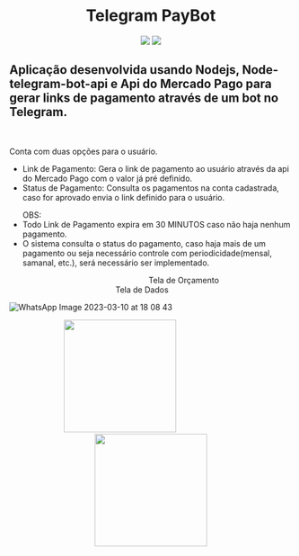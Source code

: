 <h1 align="center"> Telegram PayBot </h1>
<p align="center">
<img src="https://img.shields.io/badge/Expo-0.6.2-blue"/>
<img src="https://img.shields.io/badge/Status%3A-In%20Progress-green"/>
</p>

<h2>Aplicação desenvolvida usando Nodejs, Node-telegram-bot-api e Api do Mercado Pago para gerar links de pagamento através de um bot no Telegram.</h2>
<br>
<p>Conta com duas opções para o usuário.<br>
 <ul>
   <li>Link de Pagamento: Gera o link de pagamento ao usuário através da api do Mercado Pago com o valor já pré definido.</li>  
   <li>Status de Pagamento: Consulta os pagamentos na conta cadastrada, caso for aprovado envia o link definido para o usuário.</li>
 </ul>
 <ul>
 OBS: 
 <li>Todo Link de Pagamento expira em 30 MINUTOS caso não haja nenhum pagamento.</li>
 <li>O sistema consulta o status do pagamento, caso haja mais de um pagamento ou seja necessário controle com periodicidade(mensal, samanal, etc.), será necessário ser implementado.
 </ul>

<div>
&#160&#160&#160&#160&#160&#160&#160&#160&#160&#160&#160&#160&#160&#160&#160&#160&#160&#160&#160&#160&#160&#160&#160&#160&#160&#160&#160&#160&#160&#160&#160&#160&#160&#160&#160&#160&#160&#160&#160&#160&#160&#160&#160&#160&#160&#160&#160&#160&#160&#160&#160&#160&#160&#160&#160&#160&#160&#160&#160&#160&#160&#160
Tela de Orçamento 
&#160&#160&#160&#160&#160&#160&#160&#160&#160&#160&#160&#160&#160&#160&#160&#160&#160&#160&#160&#160&#160&#160&#160&#160&#160&#160&#160&#160&#160&#160&#160&#160&#160&#160&#160&#160&#160&#160&#160&#160&#160&#160&#160&#160&#160&#160&#160
Tela de Dados
</div>

![WhatsApp Image 2023-03-10 at 18 08 43](https://user-images.githubusercontent.com/28853497/224433289-4d725986-d37c-49b3-9129-415868c48a7c.jpeg)



<div align="center" >
<img src="https://user-images.githubusercontent.com/28853497/224433225-ac8fea57-b6a6-44b6-929f-4d4c0cf4e6af.jpeg" width="200" />
&#160&#160&#160&#160&#160&#160&#160&#160&#160&#160&#160&#160&#160&#160&#160&#160&#160&#160&#160&#160&#160&#160&#160&#160&#160&#160&#160
<img src="https://user-images.githubusercontent.com/28853497/224433289-4d725986-d37c-49b3-9129-415868c48a7c.jpeg" width="200"/>
</div><br>

